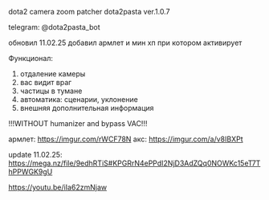 dota2 camera zoom patcher dota2pasta ver.1.0.7

telegram: @dota2pasta_bot

обновил 11.02.25 добавил армлет и мин хп при котором активирует

Функционал:
1) отдаление камеры
2) вас видит враг
3) частицы в тумане
4) автоматика: сценарии, уклонение
5) внешняя дополнительная информация

!!!WITHOUT humanizer and bypass VAC!!!

армлет: https://imgur.com/rWCF78N
акс: https://imgur.com/a/v8IBXPt

update 11.02.25: https://mega.nz/file/9edhRTiS#KPGRrN4ePPdI2NjD3AdZQq0NOWKc15eT7ThPPWGK9gU

https://youtu.be/iIa62zmNjaw



